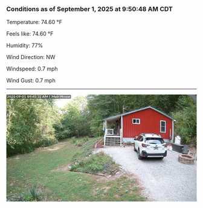 ### Conditions as of September 1, 2025 at 9:50:48 AM CDT 

Temperature: 74.60 &deg;F

Feels like: 74.60 &deg;F

Humidity: 77%

Wind Direction: NW

Windspeed: 0.7 mph

Wind Gust: 0.7 mph

---

<img src="./images/latest.jpeg"/>

